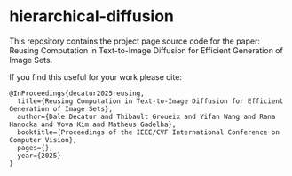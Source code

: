 # hierarchical-diffusion
This repository contains the project page source code for the paper: Reusing Computation in Text-to-Image Diffusion for Efficient Generation of Image Sets.

If you find this useful for your work please cite:
```
@InProceedings{decatur2025reusing,
  title={Reusing Computation in Text-to-Image Diffusion for Efficient Generation of Image Sets},
  author={Dale Decatur and Thibault Groueix and Yifan Wang and Rana Hanocka and Vova Kim and Matheus Gadelha},
  booktitle={Proceedings of the IEEE/CVF International Conference on Computer Vision},
  pages={},
  year={2025}
}
```

